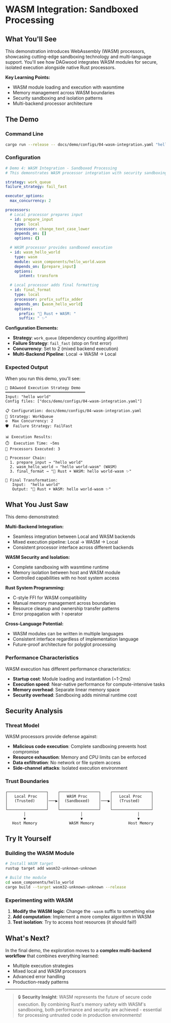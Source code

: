 # WASM Integration: Sandboxed Processing

## What You'll See

This demonstration introduces WebAssembly (WASM) processors, showcasing cutting-edge sandboxing technology and multi-language support. You'll see how DAGwood integrates WASM modules for secure, isolated execution alongside native Rust processors.

**Key Learning Points:**
- WASM module loading and execution with wasmtime
- Memory management across WASM boundaries
- Security sandboxing and isolation patterns
- Multi-backend processor architecture

## The Demo

### Command Line

```bash
cargo run --release -- docs/demo/configs/04-wasm-integration.yaml "hello world"
```

### Configuration

```yaml
# Demo 4: WASM Integration - Sandboxed Processing
# This demonstrates WASM processor integration with security sandboxing

strategy: work_queue
failure_strategy: fail_fast

executor_options:
  max_concurrency: 2

processors:
  # Local processor prepares input
  - id: prepare_input
    type: local
    processor: change_text_case_lower
    depends_on: []
    options: {}

  # WASM processor provides sandboxed execution
  - id: wasm_hello_world
    type: wasm
    module: wasm_components/hello_world.wasm
    depends_on: [prepare_input]
    options:
      intent: transform

  # Local processor adds final formatting
  - id: final_format
    type: local
    processor: prefix_suffix_adder
    depends_on: [wasm_hello_world]
    options:
      prefix: "🦀 Rust + WASM: "
      suffix: " ✨"
```

**Configuration Elements:**
- **Strategy**: `work_queue` (dependency counting algorithm)
- **Failure Strategy**: `fail_fast` (stop on first error)
- **Concurrency**: Set to 2 (mixed backend execution)
- **Multi-Backend Pipeline**: Local → WASM → Local

### Expected Output

When you run this demo, you'll see:

```
🚀 DAGwood Execution Strategy Demo
═══════════════════════════════════
Input: "hello world"
Config files: ["docs/demo/configs/04-wasm-integration.yaml"]

📋 Configuration: docs/demo/configs/04-wasm-integration.yaml
🔧 Strategy: WorkQueue
⚙️  Max Concurrency: 2
🛡️  Failure Strategy: FailFast

📊 Execution Results:
⏱️  Execution Time: ~5ms
🔢 Processors Executed: 3

🔄 Processor Chain:
  1. prepare_input → "hello world"
  2. wasm_hello_world → "hello world-wasm" (WASM)
  3. final_format → "🦀 Rust + WASM: hello world-wasm ✨"

🎯 Final Transformation:
   Input:  "hello world"
   Output: "🦀 Rust + WASM: hello world-wasm ✨"
```

## What You Just Saw

This demo demonstrated:

**Multi-Backend Integration:**
- Seamless integration between Local and WASM backends
- Mixed execution pipeline: Local → WASM → Local
- Consistent processor interface across different backends

**WASM Security and Isolation:**
- Complete sandboxing with wasmtime runtime
- Memory isolation between host and WASM module
- Controlled capabilities with no host system access

**Rust System Programming:**
- C-style FFI for WASM compatibility
- Manual memory management across boundaries
- Resource cleanup and ownership transfer patterns
- Error propagation with `?` operator

**Cross-Language Potential:**
- WASM modules can be written in multiple languages
- Consistent interface regardless of implementation language
- Future-proof architecture for polyglot processing

### Performance Characteristics

WASM execution has different performance characteristics:

- **Startup cost**: Module loading and instantiation (~1-2ms)
- **Execution speed**: Near-native performance for compute-intensive tasks
- **Memory overhead**: Separate linear memory space
- **Security overhead**: Sandboxing adds minimal runtime cost

## Security Analysis

### Threat Model

WASM processors provide defense against:

- **Malicious code execution**: Complete sandboxing prevents host compromise
- **Resource exhaustion**: Memory and CPU limits can be enforced
- **Data exfiltration**: No network or file system access
- **Side-channel attacks**: Isolated execution environment

### Trust Boundaries

```
┌─────────────────┐    ┌─────────────────┐    ┌─────────────────┐
│   Local Proc    │    │   WASM Proc     │    │   Local Proc    │
│   (Trusted)     │───▶│  (Sandboxed)    │───▶│   (Trusted)     │
│                 │    │                 │    │                 │
└─────────────────┘    └─────────────────┘    └─────────────────┘
        │                        │                        │
        ▼                        ▼                        ▼
   Host Memory              WASM Memory               Host Memory
```

## Try It Yourself

### Building the WASM Module

```bash
# Install WASM target
rustup target add wasm32-unknown-unknown

# Build the module
cd wasm_components/hello_world
cargo build --target wasm32-unknown-unknown --release
```

### Experimenting with WASM

1. **Modify the WASM logic**: Change the `-wasm` suffix to something else
2. **Add computation**: Implement a more complex algorithm in WASM
3. **Test isolation**: Try to access host resources (it should fail!)

## What's Next?

In the final demo, the exploration moves to a **complex multi-backend workflow** that combines everything learned:
- Multiple execution strategies
- Mixed local and WASM processors
- Advanced error handling
- Production-ready patterns

---

> 🔒 **Security Insight**: WASM represents the future of secure code execution. By combining Rust's memory safety with WASM's sandboxing, both performance and security are achieved - essential for processing untrusted code in production environments!
